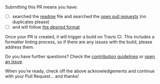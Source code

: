 Submitting this PR means you have:

- [ ] searched the [readme](../readme.md) file and searched the [open pull requests](https://github.com/edm00se/awesome-board-games/pulls) (no duplicates please)
- [ ] and will follow [the desired format](../formatting.md)

Once your PR is created, it will trigger a build on Travis CI. This includes a formatter linting process, so if there are any issues with the build, please address them.

Do you have further questions? Check the [contribution guidelines](../contributing.md) or [open an issue](https://github.com/edm00se/awesome-board-games/issues/new).

When you're ready, check off the above acknowledgements and continue with your Pull Request... and thanks!

